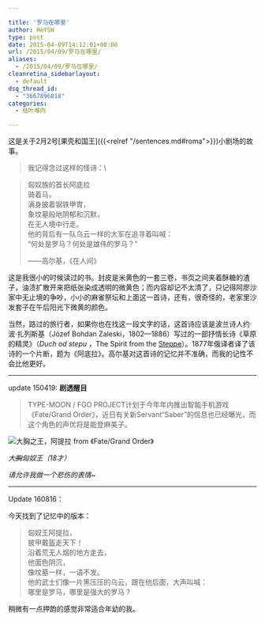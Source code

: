```yaml
---

title: '罗马在哪里'
author: HeYSH
type: post
date: 2015-04-09T14:12:01+00:00
url: /2015/04/09/罗马在哪里/
aliases:
  - /2015/04/09/罗马在哪里/
cleanretina_sidebarlayout:
  - default
dsq_thread_id:
  - "3667896818"
categories:
  - 枯叶堆内

---
```

这是关于2月2号[果壳和国王]({{<relref "/sentences.md#roma">}})小剧场的故事。


> 我记得念过这样的怪诗：\

> 匈奴族的首长阿底拉\
> 骑着马，\
> 满身披着钢铁甲胄，\
> 象坟墓般地阴郁和沉默，\
> 在无人境中行走。\
> 他的背后有一队乌云一样的大军在追寻着叫喊：\
> “何处是罗马？何处是雄伟的罗马？”
>
> ——高尔基，《在人间》



这是我很小的时候读过的书。封皮是米黄色的一套三卷，书页之间夹着酥糖的渣子，油渍扩散开来把纸张染成透明的微黄色；而内容却记不太清了，只记得阿廖沙家中无止境的争吵，小小的麻雀祭坛和上面这一首诗，还有，很奇怪的，老家里沙发套子在午后阳光下微黄的颜色。


当然，路过的旅行者，如果你也在找这一段文字的话，这首诗应该是波兰诗人约·波·扎列斯基（Józef Bohdan Zaleski，1802—1886）写过的一部抒情长诗《草原的精灵》（*Duch od stepu* ，The Spirit from the [Steppe](http://en.wikipedia.org/wiki/Steppe "Steppe")）。1877年俄译者译了该诗的一个片断，题为《阿底拉》。高尔基对这首诗的记忆并不准确，而我的记性不会比他更好。 

------------------------------------------------------------------------



update 150419: **剧透醒目**



> TYPE-MOON / FGO PROJECT计划于今年年内推出智能手机游戏《Fate/Grand
> Order》，近日有关新Servant“Saber”的信息也已经曝光，而这个角色的声优将是能登麻美子。


![大胸之王，阿提拉 from 《Fate/Grand Order》](/阿提拉.jpg)


*大~~胸~~匈奴王（18才）*

*请允许我做一个悲伤的表情\~*

------------------------------------------------------------------------

Update 160816：

今天找到了记忆中的版本：

> 匈奴王阿提拉，\
> 披甲戴盔走天下！\
> 沿着荒无人烟的地方走去，\
> 他面色阴沉，\
> 像坟墓一样，一语不发。\
> 他的武士们像一片黑压压的乌云，跟在他后面，大声叫喊：\
> 哪里是罗马，哪里是强大的罗马？

稍微有一点押韵的感觉非常适合年幼的我。

